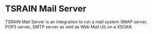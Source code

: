 TSRAIN Mail Server
===========

TSRAIN Mail Server is an integration to run a mail system (IMAP server, POP3 server, SMTP server as well as Web Mail UI) on a XSOAR.

